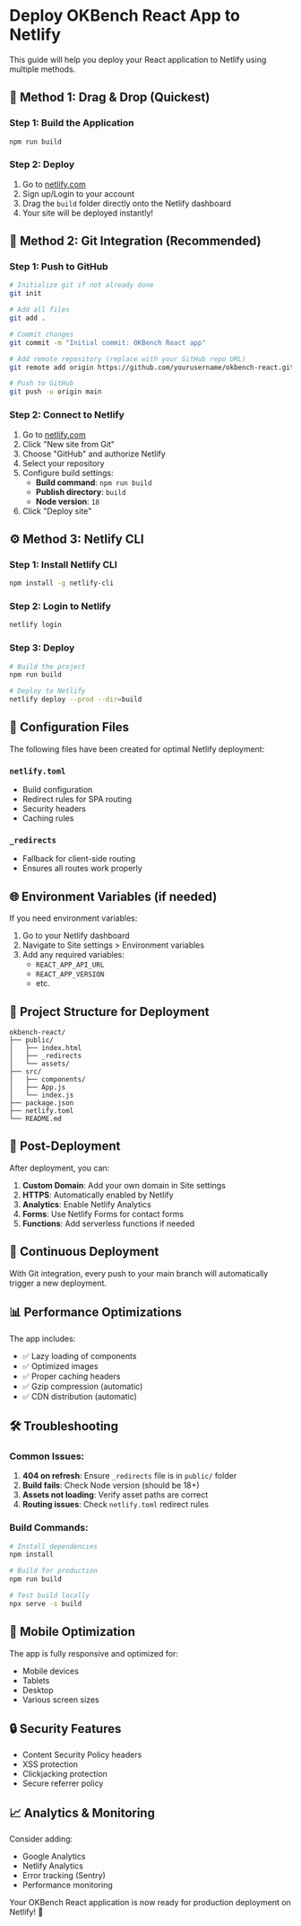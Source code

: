 # Deploy OKBench React App to Netlify

This guide will help you deploy your React application to Netlify using multiple methods.

## 🚀 Method 1: Drag & Drop (Quickest)

### Step 1: Build the Application
```bash
npm run build
```

### Step 2: Deploy
1. Go to [netlify.com](https://netlify.com)
2. Sign up/Login to your account
3. Drag the `build` folder directly onto the Netlify dashboard
4. Your site will be deployed instantly!

## 🔗 Method 2: Git Integration (Recommended)

### Step 1: Push to GitHub
```bash
# Initialize git if not already done
git init

# Add all files
git add .

# Commit changes
git commit -m "Initial commit: OKBench React app"

# Add remote repository (replace with your GitHub repo URL)
git remote add origin https://github.com/yourusername/okbench-react.git

# Push to GitHub
git push -u origin main
```

### Step 2: Connect to Netlify
1. Go to [netlify.com](https://netlify.com)
2. Click "New site from Git"
3. Choose "GitHub" and authorize Netlify
4. Select your repository
5. Configure build settings:
   - **Build command**: `npm run build`
   - **Publish directory**: `build`
   - **Node version**: `18`
6. Click "Deploy site"

## ⚙️ Method 3: Netlify CLI

### Step 1: Install Netlify CLI
```bash
npm install -g netlify-cli
```

### Step 2: Login to Netlify
```bash
netlify login
```

### Step 3: Deploy
```bash
# Build the project
npm run build

# Deploy to Netlify
netlify deploy --prod --dir=build
```

## 🔧 Configuration Files

The following files have been created for optimal Netlify deployment:

### `netlify.toml`
- Build configuration
- Redirect rules for SPA routing
- Security headers
- Caching rules

### `_redirects`
- Fallback for client-side routing
- Ensures all routes work properly

## 🌐 Environment Variables (if needed)

If you need environment variables:

1. Go to your Netlify dashboard
2. Navigate to Site settings > Environment variables
3. Add any required variables:
   - `REACT_APP_API_URL`
   - `REACT_APP_VERSION`
   - etc.

## 📁 Project Structure for Deployment

```
okbench-react/
├── public/
│   ├── index.html
│   ├── _redirects
│   └── assets/
├── src/
│   ├── components/
│   ├── App.js
│   └── index.js
├── package.json
├── netlify.toml
└── README.md
```

## 🚀 Post-Deployment

After deployment, you can:

1. **Custom Domain**: Add your own domain in Site settings
2. **HTTPS**: Automatically enabled by Netlify
3. **Analytics**: Enable Netlify Analytics
4. **Forms**: Use Netlify Forms for contact forms
5. **Functions**: Add serverless functions if needed

## 🔄 Continuous Deployment

With Git integration, every push to your main branch will automatically trigger a new deployment.

## 📊 Performance Optimizations

The app includes:
- ✅ Lazy loading of components
- ✅ Optimized images
- ✅ Proper caching headers
- ✅ Gzip compression (automatic)
- ✅ CDN distribution (automatic)

## 🛠️ Troubleshooting

### Common Issues:

1. **404 on refresh**: Ensure `_redirects` file is in `public/` folder
2. **Build fails**: Check Node version (should be 18+)
3. **Assets not loading**: Verify asset paths are correct
4. **Routing issues**: Check `netlify.toml` redirect rules

### Build Commands:
```bash
# Install dependencies
npm install

# Build for production
npm run build

# Test build locally
npx serve -s build
```

## 📱 Mobile Optimization

The app is fully responsive and optimized for:
- Mobile devices
- Tablets
- Desktop
- Various screen sizes

## 🔒 Security Features

- Content Security Policy headers
- XSS protection
- Clickjacking protection
- Secure referrer policy

## 📈 Analytics & Monitoring

Consider adding:
- Google Analytics
- Netlify Analytics
- Error tracking (Sentry)
- Performance monitoring

Your OKBench React application is now ready for production deployment on Netlify! 🎉
